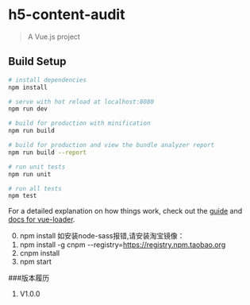 # h5-content-audit

> A Vue.js project

## Build Setup

``` bash
# install dependencies
npm install

# serve with hot reload at localhost:8080
npm run dev

# build for production with minification
npm run build

# build for production and view the bundle analyzer report
npm run build --report

# run unit tests
npm run unit

# run all tests
npm test
```

For a detailed explanation on how things work, check out the [guide](http://vuejs-templates.github.io/webpack/) and [docs for vue-loader](http://vuejs.github.io/vue-loader).


0. npm install
如安装node-sass报错,请安装淘宝镜像：
1. npm install -g cnpm --registry=https://registry.npm.taobao.org
2. cnpm install
3. npm start

###版本履历

1. V1.0.0
